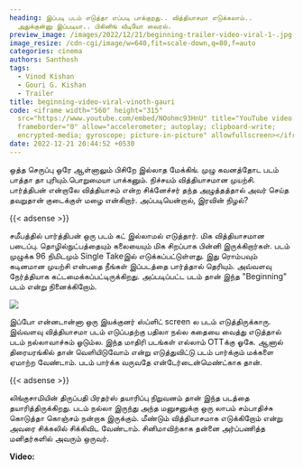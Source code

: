 ```yaml
---
heading: இப்படி படம் எடுத்தா எப்படி பாக்குறது.. வித்தியாசமா எடுக்கலாம்..
  அதுக்குன்னு இப்படியா.. பிகினிங் வீடியோ வைரல்.
preview_image: /images/2022/12/21/beginning-trailer-video-viral-1-.jpg
image_resize: /cdn-cgi/image/w=640,fit=scale-down,q=80,f=auto
categories: cinema
authors: Santhosh
tags:
  - Vinod Kishan
  - Gouri G. Kishan
  - Trailer
title: beginning-video-viral-vinoth-gauri
code: <iframe width="560" height="315"
  src="https://www.youtube.com/embed/NOohmc93HnU" title="YouTube video player"
  frameborder="0" allow="accelerometer; autoplay; clipboard-write;
  encrypted-media; gyroscope; picture-in-picture" allowfullscreen></iframe>
date: 2022-12-21 20:44:52 +0530
---
```

ஒத்த செருப்பு ஒரே ஆள்னாலும் பிசிறே இல்லாத மேக்கிங். முழு கவனத்தோட படம் பாத்தா தா புரியும்.பொறுமையா பாக்கனும். நிச்சயம் வித்தியாசமான முயற்சி. பார்த்திபன் என்றாலே வித்தியாசம் என்ற சிக்னேச்சர் தந்த அழுத்தத்தால் அவர் செய்த தவறுதான் குடைக்குள் மழை என்கிறார். அப்படியென்றால், இரவின் நிழல்? 

{{< adsense >}}

சமீபத்தில் பார்த்திபன் ஒரு படம் கட் இல்லாமல் எடுத்தார். மிக வித்தியாசமான  படைப்பு.
தொழில்நுட்பத்தையும் கலையையும் மிக சிறப்பாக பின்னி இருக்கிறார்கள். படம் முழுக்க 96 நிமிடமும் Single Takeஇல்  எடுக்கப்பட்டுள்ளது. இது ரொம்பவும் கடினமான முயற்சி என்பதை நீங்கள் இப்படத்தை பார்த்தால் தெரியும். அவ்வளவு நேர்த்தியாக கட்டமைக்கப்பட்டிருக்கிறது. அப்படிப்பட்ட படம் தான் இந்த "Beginning" படம் என்று நினைக்கிறோம். 

![](/images/2022/12/21/beginning-trailer-video-viral-2-.jpg)

இப்போ என்னடான்னா ஒரு இயக்குனர் ஸ்ப்ளிட் screen ல படம் எடுத்திருக்காரு. இவ்வளவு வித்தியாசமா படம் எடுப்பதற்கு பதிலா நல்ல கதையை வைத்து எடுத்தால் படம் நல்லாவாச்சும் ஓடும்ல. இந்த மாதிரி படங்கள் எல்லாம் OTTக்கு ஓகே. ஆனால் திரையரங்கில் தான் வெளியிடுவோம் என்று எடுத்துவிட்டு படம் பார்க்கும் மக்களை ஏமாற்ற வேண்டாம். படம் பார்க்க வருவதே என்டேர்டைன்மெண்ட்காக தான். 

{{< adsense >}}

லிங்குசாமியின் திருப்பதி பிரதர்ஸ் தயாரிப்பு நிறுவனம் தான் இந்த படத்தை தயாரித்திருக்கிறது. படம் நல்லா இருந்து அந்த மனுசனுக்கு ஒரு லாபம் சம்பாதிச்சு கொடுத்தா கொஞ்சம் நன்றாக இருக்கும். மீண்டும் வித்தியாசமாக எடுக்கிறோம் என்று அவரை சிக்கலில் சிக்கிவிட வேண்டாம். சினிமாவிற்காக தன்னை அர்ப்பணித்த மனிதர்களில் அவரும் ஒருவர்.

**V﻿ideo:**